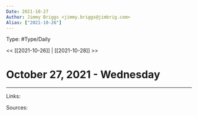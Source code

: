 ```yaml
---
Date: 2021-10-27
Author: Jimmy Briggs <jimmy.briggs@jimbrig.com>
Alias: ["2021-10-26"]
---
```


Type: #Type/Daily

<< [[2021-10-26]] | [[2021-10-28]] >>

# October 27, 2021 - Wednesday



***

Links:

Sources: